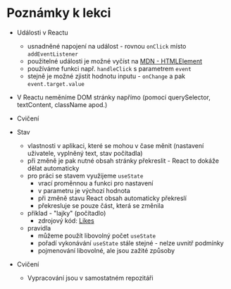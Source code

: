 # Poznámky k lekci

- Události v Reactu
  - usnadněné napojení na událost - rovnou `onClick` místo `addEventListener`
  - použitelné události je možné vyčíst na [MDN - HTMLElement](https://developer.mozilla.org/en-US/docs/Web/API/HTMLElement)
  - používáme funkci např. `handleClick` s parametrem `event`
  - stejně je možné zjistit hodnotu inputu - `onChange` a pak `event.target.value`
- V Reactu neměníme DOM stránky napřímo (pomocí querySelector, textContent, className apod.)

- Cvičení

- Stav

  - vlastnosti v aplikaci, které se mohou v čase měnit (nastavení uživatele, vyplněný text, stav počítadla)
  - při změně je pak nutné obsah stránky překreslit - React to dokáže dělat automaticky
  - pro práci se stavem využijeme `useState`
    - vrací proměnnou a funkci pro nastavení
    - v parametru je výchozí hodnota
    - při změně stavu React obsah automaticky překreslí
    - překresluje se pouze část, která se změnila
  - příklad - "lajky" (počítadlo)
    - zdrojový kód: [Likes](Likes)
  - pravidla
    - můžeme použít libovolný počet `useState`
    - pořadí vykonávání `useState` stále stejné - nelze uvnitř podmínky
    - pojmenování libovolné, ale jsou zažité způsoby

- Cvičení
  - Vypracování jsou v samostatném repozitáři
